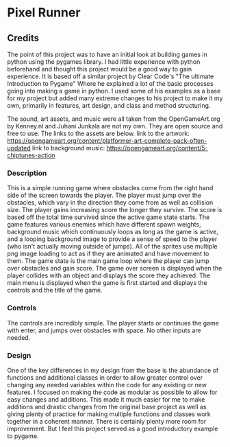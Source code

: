# Pixel Runner
## Credits
The point of this project was to have an initial look at building games in python using the pygames library. I had little experience with python beforehand
and thought this project would be a good way to gain experience. It is based off a similar project by Clear Code's "The ultimate Introduction to Pygame" Where
he explained a lot of the basic processes going into making a game in python. I used some of his examples as a base for my project but added many extreme changes to
his project to make it my own, primarily in features, art design, and class and method structuring. 

The sound, art assets, and music were all taken from the OpenGameArt.org by Kenney.nl and Juhani Junkala are not my own. They are open source and free to use. The links to the assets are below.
link to the artwork: https://opengameart.org/content/platformer-art-complete-pack-often-updated
link to background music: https://opengameart.org/content/5-chiptunes-action

### Description
This is a simple running game where obstacles come from the right hand side of the screen towards the player. The player must jump over the obstacles, which vary in the direction they come from as well as collision size. The player gains increasing score the longer they survive. The score is based off the total time survived since the active game state starts. The game features various enemies which have different spawn weights, background music which continuously loops as long as the game is active, and a looping background image to provide a sense of speed to the player (who isn't actually moving outside of jumps). All of the sprites use multiple png image loading to act as if they are animated and have movement to them. The game state is the main game loop where the player can jump over obstacles and gain score. The game over screen is displayed when the player collides with an object and displays the score they achieved. The main menu is displayed when the game is first started and displays the controls and the title of the game. 

### Controls
The controls are incredibly simple. The player starts or continues the game with enter, and jumps over obstacles with space. No other inputs are needed.

### Design
One of the key differences in my design from the base is the abundance of functions and additional classes in order to allow greater control over changing any needed variables within the code for any existing or new features. I focused on making the code as modular as possible to allow for easy changes and additions. This made it much easier for me to make additions and drastic changes from the original base project as well as giving plenty of practice for making multiple functions and classes work together in a coherent manner. There is certainly plenty more room for improvement. But I feel this project served as a good introductory example to pygame.